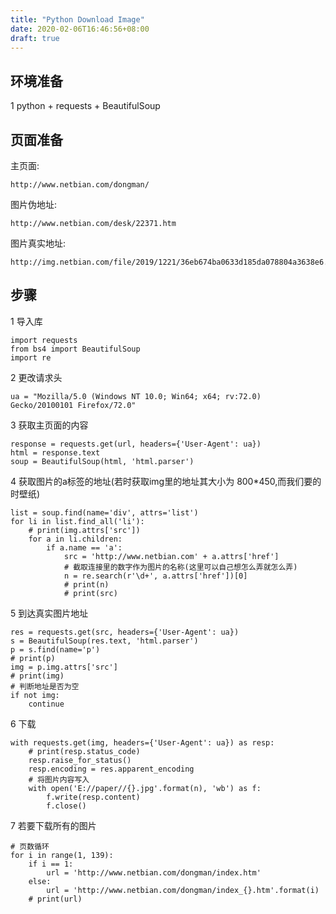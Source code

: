 ```yaml
---
title: "Python Download Image"
date: 2020-02-06T16:46:56+08:00
draft: true
---
```


## 环境准备  
1 python + requests + BeautifulSoup

## 页面准备
主页面:
```
http://www.netbian.com/dongman/
```
图片伪地址:
```
http://www.netbian.com/desk/22371.htm
```
图片真实地址:
```
http://img.netbian.com/file/2019/1221/36eb674ba0633d185da078804a3638e6.jpg
```

## 步骤
1 导入库
```
import requests
from bs4 import BeautifulSoup
import re
```

2 更改请求头
```
ua = "Mozilla/5.0 (Windows NT 10.0; Win64; x64; rv:72.0) Gecko/20100101 Firefox/72.0"
```

3 获取主页面的内容
```
response = requests.get(url, headers={'User-Agent': ua})
html = response.text
soup = BeautifulSoup(html, 'html.parser')
```

4 获取图片的a标签的地址(若时获取img里的地址其大小为 800*450,而我们要的时壁纸)
```
list = soup.find(name='div', attrs='list')
for li in list.find_all('li'):
    # print(img.attrs['src'])
    for a in li.children:
        if a.name == 'a':
            src = 'http://www.netbian.com' + a.attrs['href']
            # 截取连接里的数字作为图片的名称(这里可以自己想怎么弄就怎么弄)
            n = re.search(r'\d+', a.attrs['href'])[0]
            # print(n)
            # print(src)
```

5 到达真实图片地址
```
res = requests.get(src, headers={'User-Agent': ua})
s = BeautifulSoup(res.text, 'html.parser')
p = s.find(name='p')
# print(p)
img = p.img.attrs['src']
# print(img)
# 判断地址是否为空
if not img:
    continue
```

6 下载
```
with requests.get(img, headers={'User-Agent': ua}) as resp:
    # print(resp.status_code)
    resp.raise_for_status()
    resp.encoding = res.apparent_encoding
    # 将图片内容写入
    with open('E://paper//{}.jpg'.format(n), 'wb') as f:
        f.write(resp.content)
        f.close()
```

7 若要下载所有的图片
```
# 页数循环
for i in range(1, 139):
    if i == 1:
        url = 'http://www.netbian.com/dongman/index.htm'
    else:
        url = 'http://www.netbian.com/dongman/index_{}.htm'.format(i)
    # print(url)
```
